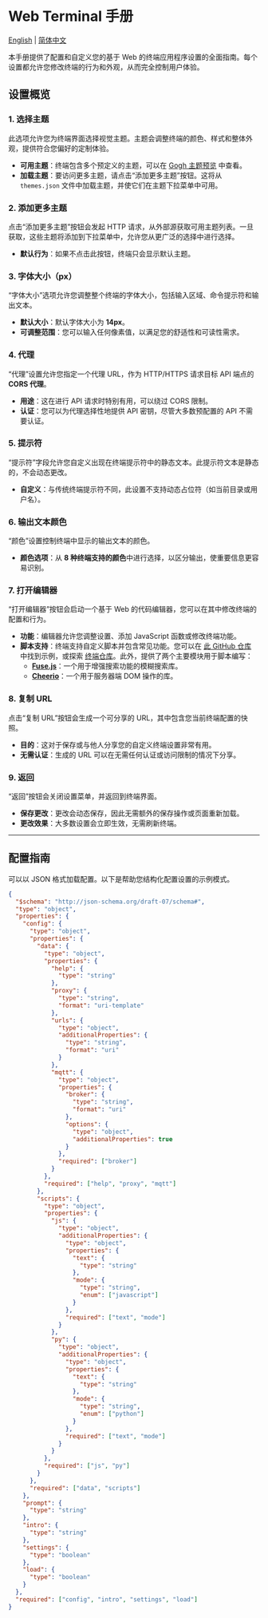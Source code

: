 # Web Terminal 手册
[English](terminal.en.md) | [简体中文](terminal.zh-CN.md)

本手册提供了配置和自定义您的基于 Web 的终端应用程序设置的全面指南。每个设置都允许您修改终端的行为和外观，从而完全控制用户体验。

## 设置概览

### 1. 选择主题
此选项允许您为终端界面选择视觉主题。主题会调整终端的颜色、样式和整体外观，提供符合您偏好的定制体验。

- **可用主题**：终端包含多个预定义的主题，可以在 [Gogh 主题预览](https://gogh-co.github.io/Gogh/) 中查看。
- **加载主题**：要访问更多主题，请点击“添加更多主题”按钮。这将从 `themes.json` 文件中加载主题，并使它们在主题下拉菜单中可用。

### 2. 添加更多主题
点击“添加更多主题”按钮会发起 HTTP 请求，从外部源获取可用主题列表。一旦获取，这些主题将添加到下拉菜单中，允许您从更广泛的选择中进行选择。

- **默认行为**：如果不点击此按钮，终端只会显示默认主题。

### 3. 字体大小（px）
“字体大小”选项允许您调整整个终端的字体大小，包括输入区域、命令提示符和输出文本。

- **默认大小**：默认字体大小为 **14px**。
- **可调整范围**：您可以输入任何像素值，以满足您的舒适性和可读性需求。

### 4. 代理
“代理”设置允许您指定一个代理 URL，作为 HTTP/HTTPS 请求目标 API 端点的 **CORS 代理**。

- **用途**：这在进行 API 请求时特别有用，可以绕过 CORS 限制。
- **认证**：您可以为代理选择性地提供 API 密钥，尽管大多数预配置的 API 不需要认证。

### 5. 提示符
“提示符”字段允许您自定义出现在终端提示符中的静态文本。此提示符文本是静态的，不会动态更改。

- **自定义**：与传统终端提示符不同，此设置不支持动态占位符（如当前目录或用户名）。

### 6. 输出文本颜色
“颜色”设置控制终端中显示的输出文本的颜色。

- **颜色选项**：从 **8 种终端支持的颜色**中进行选择，以区分输出，使重要信息更容易识别。

### 7. 打开编辑器
“打开编辑器”按钮会启动一个基于 Web 的代码编辑器，您可以在其中修改终端的配置和行为。

- **功能**：编辑器允许您调整设置、添加 JavaScript 函数或修改终端功能。
- **脚本支持**：终端支持自定义脚本并包含常见功能。您可以在 [此 GitHub 仓库](https://github.com/Vector-Index/terminal/tree/main/scripts/js) 中找到示例，或探索 [终端仓库](https://github1s.com/Vector-Index/terminal)。此外，提供了两个主要模块用于脚本编写：
  - **[Fuse.js](https://www.fusejs.io/)**：一个用于增强搜索功能的模糊搜索库。
  - **[Cheerio](https://cheerio.js.org/docs/intro)**：一个用于服务器端 DOM 操作的库。

### 8. 复制 URL
点击“复制 URL”按钮会生成一个可分享的 URL，其中包含您当前终端配置的快照。

- **目的**：这对于保存或与他人分享您的自定义终端设置非常有用。
- **无需认证**：生成的 URL 可以在无需任何认证或访问限制的情况下分享。

### 9. 返回
“返回”按钮会关闭设置菜单，并返回到终端界面。

- **保存更改**：更改会动态保存，因此无需额外的保存操作或页面重新加载。
- **更改效果**：大多数设置会立即生效，无需刷新终端。

---

## 配置指南

可以以 JSON 格式加载配置。以下是帮助您结构化配置设置的示例模式。

```json
{
  "$schema": "http://json-schema.org/draft-07/schema#",
  "type": "object",
  "properties": {
    "config": {
      "type": "object",
      "properties": {
        "data": {
          "type": "object",
          "properties": {
            "help": {
              "type": "string"
            },
            "proxy": {
              "type": "string",
              "format": "uri-template"
            },
            "urls": {
              "type": "object",
              "additionalProperties": {
                "type": "string",
                "format": "uri"
              }
            },
            "mqtt": {
              "type": "object",
              "properties": {
                "broker": {
                  "type": "string",
                  "format": "uri"
                },
                "options": {
                  "type": "object",
                  "additionalProperties": true
                }
              },
              "required": ["broker"]
            }
          },
          "required": ["help", "proxy", "mqtt"]
        },
        "scripts": {
          "type": "object",
          "properties": {
            "js": {
              "type": "object",
              "additionalProperties": {
                "type": "object",
                "properties": {
                  "text": {
                    "type": "string"
                  },
                  "mode": {
                    "type": "string",
                    "enum": ["javascript"]
                  }
                },
                "required": ["text", "mode"]
              }
            },
            "py": {
              "type": "object",
              "additionalProperties": {
                "type": "object",
                "properties": {
                  "text": {
                    "type": "string"
                  },
                  "mode": {
                    "type": "string",
                    "enum": ["python"]
                  }
                },
                "required": ["text", "mode"]
              }
            }
          },
          "required": ["js", "py"]
        }
      },
      "required": ["data", "scripts"]
    },
    "prompt": {
      "type": "string"
    },
    "intro": {
      "type": "string"
    },
    "settings": {
      "type": "boolean"
    },
    "load": {
      "type": "boolean"
    }
  },
  "required": ["config", "intro", "settings", "load"]
}
```

